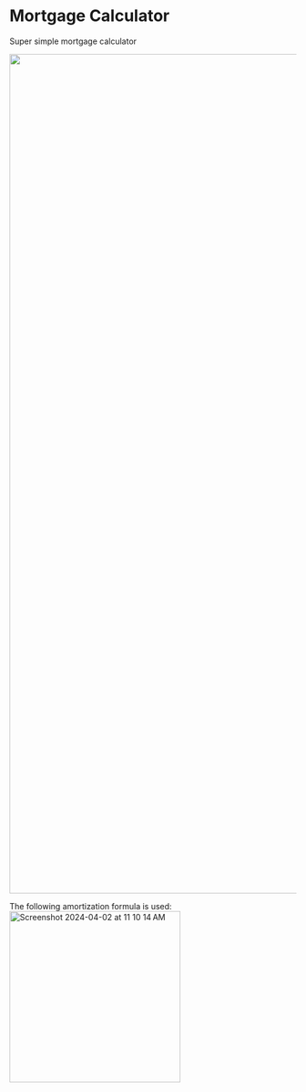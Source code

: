 # Mortgage Calculator

Super simple mortgage calculator 

<p align="center">
  <img width="1471" alt="Screenshot 2024-04-02 at 10 47 15 AM" src="https://github.com/dtgreene/mortgage-calculator/assets/24302976/3bfa1e9e-b1f5-40c2-9103-9efc2d27f0cf">
</p>

The following amortization formula is used:
<img width="300" alt="Screenshot 2024-04-02 at 11 10 14 AM" src="https://github.com/dtgreene/mortgage-calculator/assets/24302976/12645062-eb31-4c3d-92f4-781e48170317">
